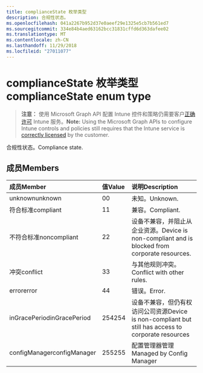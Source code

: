 ```yaml
---
title: complianceState 枚举类型
description: 合规性状态。
ms.openlocfilehash: 041a2267b952d37e0aeef29e1325e5cb7b561ed7
ms.sourcegitcommit: 334e84b4aed63162bcc31831cffd6d363dafee02
ms.translationtype: MT
ms.contentlocale: zh-CN
ms.lasthandoff: 11/29/2018
ms.locfileid: "27011077"
---
```

# <a name="compliancestate-enum-type"></a><span data-ttu-id="82b98-103">complianceState 枚举类型</span><span class="sxs-lookup"><span data-stu-id="82b98-103">complianceState enum type</span></span>

> <span data-ttu-id="82b98-104">**注意：** 使用 Microsoft Graph API 配置 Intune 控件和策略仍需要客户[正确许可](https://go.microsoft.com/fwlink/?linkid=839381) Intune 服务。</span><span class="sxs-lookup"><span data-stu-id="82b98-104">**Note:** Using the Microsoft Graph APIs to configure Intune controls and policies still requires that the Intune service is [correctly licensed](https://go.microsoft.com/fwlink/?linkid=839381) by the customer.</span></span>

<span data-ttu-id="82b98-105">合规性状态。</span><span class="sxs-lookup"><span data-stu-id="82b98-105">Compliance state.</span></span>
## <a name="members"></a><span data-ttu-id="82b98-106">成员</span><span class="sxs-lookup"><span data-stu-id="82b98-106">Members</span></span>
|<span data-ttu-id="82b98-107">成员</span><span class="sxs-lookup"><span data-stu-id="82b98-107">Member</span></span>|<span data-ttu-id="82b98-108">值</span><span class="sxs-lookup"><span data-stu-id="82b98-108">Value</span></span>|<span data-ttu-id="82b98-109">说明</span><span class="sxs-lookup"><span data-stu-id="82b98-109">Description</span></span>|
|:---|:---|:---|
|<span data-ttu-id="82b98-110">unknown</span><span class="sxs-lookup"><span data-stu-id="82b98-110">unknown</span></span>|<span data-ttu-id="82b98-111">0</span><span class="sxs-lookup"><span data-stu-id="82b98-111">0</span></span>|<span data-ttu-id="82b98-112">未知。</span><span class="sxs-lookup"><span data-stu-id="82b98-112">Unknown.</span></span>|
|<span data-ttu-id="82b98-113">符合标准</span><span class="sxs-lookup"><span data-stu-id="82b98-113">compliant</span></span>|<span data-ttu-id="82b98-114">1</span><span class="sxs-lookup"><span data-stu-id="82b98-114">1</span></span>|<span data-ttu-id="82b98-115">兼容。</span><span class="sxs-lookup"><span data-stu-id="82b98-115">Compliant.</span></span>|
|<span data-ttu-id="82b98-116">不符合标准</span><span class="sxs-lookup"><span data-stu-id="82b98-116">noncompliant</span></span>|<span data-ttu-id="82b98-117">2</span><span class="sxs-lookup"><span data-stu-id="82b98-117">2</span></span>|<span data-ttu-id="82b98-118">设备不兼容，并阻止从企业资源。</span><span class="sxs-lookup"><span data-stu-id="82b98-118">Device is non-compliant and is blocked from corporate resources.</span></span>|
|<span data-ttu-id="82b98-119">冲突</span><span class="sxs-lookup"><span data-stu-id="82b98-119">conflict</span></span>|<span data-ttu-id="82b98-120">3</span><span class="sxs-lookup"><span data-stu-id="82b98-120">3</span></span>|<span data-ttu-id="82b98-121">与其他规则冲突。</span><span class="sxs-lookup"><span data-stu-id="82b98-121">Conflict with other rules.</span></span>|
|<span data-ttu-id="82b98-122">error</span><span class="sxs-lookup"><span data-stu-id="82b98-122">error</span></span>|<span data-ttu-id="82b98-123">4</span><span class="sxs-lookup"><span data-stu-id="82b98-123">4</span></span>|<span data-ttu-id="82b98-124">错误。</span><span class="sxs-lookup"><span data-stu-id="82b98-124">Error.</span></span>|
|<span data-ttu-id="82b98-125">inGracePeriod</span><span class="sxs-lookup"><span data-stu-id="82b98-125">inGracePeriod</span></span>|<span data-ttu-id="82b98-126">254</span><span class="sxs-lookup"><span data-stu-id="82b98-126">254</span></span>|<span data-ttu-id="82b98-127">设备不兼容，但仍有权访问公司资源</span><span class="sxs-lookup"><span data-stu-id="82b98-127">Device is non-compliant but still has access to corporate resources</span></span>|
|<span data-ttu-id="82b98-128">configManager</span><span class="sxs-lookup"><span data-stu-id="82b98-128">configManager</span></span>|<span data-ttu-id="82b98-129">255</span><span class="sxs-lookup"><span data-stu-id="82b98-129">255</span></span>|<span data-ttu-id="82b98-130">配置管理器管理</span><span class="sxs-lookup"><span data-stu-id="82b98-130">Managed by Config Manager</span></span>|



